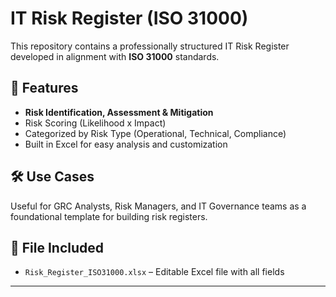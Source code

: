 # IT Risk Register (ISO 31000)

This repository contains a professionally structured IT Risk Register developed in alignment with **ISO 31000** standards.

## 📌 Features
- **Risk Identification, Assessment & Mitigation**
- Risk Scoring (Likelihood x Impact)
- Categorized by Risk Type (Operational, Technical, Compliance)
- Built in Excel for easy analysis and customization

## 🛠️ Use Cases
Useful for GRC Analysts, Risk Managers, and IT Governance teams as a foundational template for building risk registers.

## 📁 File Included
- `Risk_Register_ISO31000.xlsx` – Editable Excel file with all fields

---

